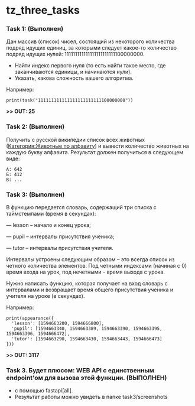 # tz_three_tasks
### Task 1: (Выполнен) 

Дан массив (список) чисел, состоящий из некоторого количества подряд идущих единиц, за которыми следует какое-то количество подряд идущих нулей: 111111111111111111111111100000000. 

- Найти индекс первого нуля (то есть найти такое место, где заканчиваются единицы, и начинаются нули). 
- Указать, какова сложность вашего алгоритма. 

Например: 
```
print(task("111111111111111111111111100000000"))
```
**>> OUT: 25** 

### Task 2: (Выполнен)

Получить с русской википедии список всех животных ([Категория:Животные по алфавиту](https://ru.wikipedia.org/wiki/%D0%9A%D0%B0%D1%82%D0%B5%D0%B3%D0%BE%D1%80%D0%B8%D1%8F:%D0%96%D0%B8%D0%B2%D0%BE%D1%82%D0%BD%D1%8B%D0%B5_%D0%BF%D0%BE_%D0%B0%D0%BB%D1%84%D0%B0%D0%B2%D0%B8%D1%82%D1%83 "Категория:Животные по алфавиту")) и вывести количество животных на каждую букву алфавита. Результат должен получиться в следующем виде:
```
А: 642
Б: 412
В: ...
```
### Task 3: (Выполнен)

В функцию передается словарь, содержащий три списка с таймстемпами (время в секундах): 

— lesson – начало и конец урока;  

— pupil – интервалы присутствия ученика;  

— tutor – интервалы присутствия учителя.  

Интервалы устроены следующим образом – это всегда список из четного количества элементов. Под четными индексами (начиная с 0) время входа на урок, под нечетными - время выхода с урока. 

Нужно написать функцию, которая получает на вход словарь с интервалами и возвращает время общего присутствия ученика и учителя на уроке (в секундах). 

Например:
```
print(appearance({ 
  'lesson': [1594663200, 1594666800], 
  'pupil': [1594663340, 1594663389, 1594663390, 1594663395, 1594663396, 1594666472], 
  'tutor': [1594663290, 1594663430, 1594663443, 1594666473] 
})) 
```
**>> OUT: 3117** 

### Task 3. Будет плюсом: WEB API с единственным endpoint’ом для вызова этой функции. (ВЫПОЛНЕН)
- с помощью fastapi[all]. 
- Результат работы можно увидеть в папке task3/screenshots
